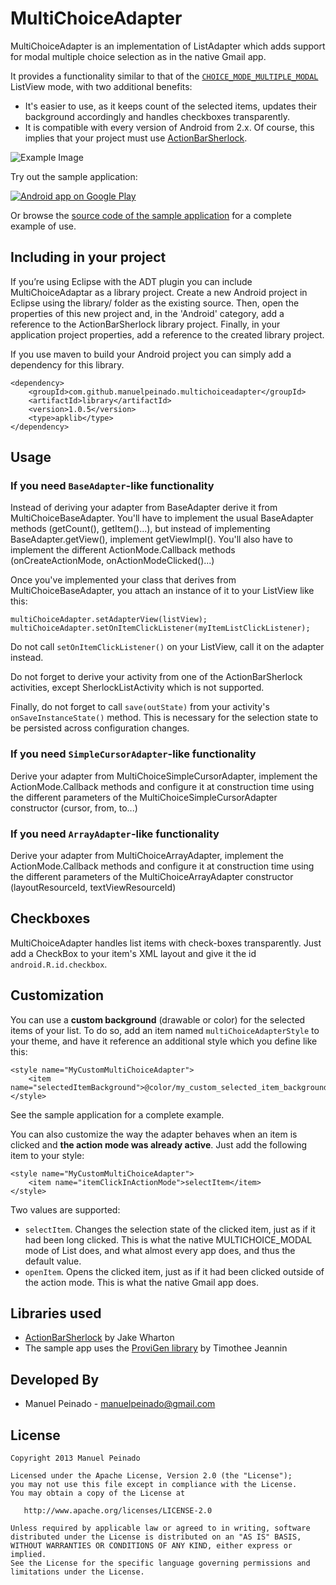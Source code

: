 MultiChoiceAdapter
==================

MultiChoiceAdapter is an implementation of ListAdapter which adds support for modal multiple choice selection as in the native Gmail app. 

It provides a functionality similar to that of the [`CHOICE_MODE_MULTIPLE_MODAL`][1] ListView mode, with two additional benefits:

* It's easier to use, as it keeps count of the selected items, updates their background accordingly and handles checkboxes transparently.
* It is compatible with every version of Android from 2.x. Of course, this implies that your project must use [ActionBarSherlock][2].



![Example Image][3]

Try out the sample application:

<a href="https://play.google.com/store/apps/details?id=com.manuelpeinado.multichoiceadapter.demo">
  <img alt="Android app on Google Play"
       src="https://developer.android.com/images/brand/en_app_rgb_wo_45.png" />
</a>

Or browse the [source code of the sample application][5] for a complete example of use.

Including in your project
-------------------------

If you’re using Eclipse with the ADT plugin you can include MultiChoiceAdaptar as a library project. Create a new Android project in Eclipse using the library/ folder as the existing source. Then, open the properties of this new project and, in the 'Android' category, add a reference to the ActionBarSherlock library project. Finally, in your application project properties, add a reference to the created library project.

If you use maven to build your Android project you can simply add a dependency for this library.

    <dependency>
        <groupId>com.github.manuelpeinado.multichoiceadapter</groupId>
        <artifactId>library</artifactId>
        <version>1.0.5</version>
        <type>apklib</type>
    </dependency>

Usage
---------

### If you need <code>BaseAdapter</code>-like functionality

Instead of deriving your adapter from BaseAdapter derive it from MultiChoiceBaseAdapter. You'll have to implement the usual BaseAdapter methods (getCount(), getItem()...), but instead of implementing BaseAdapter.getView(), implement getViewImpl(). You'll also have to implement the different ActionMode.Callback methods (onCreateActionMode, onActionModeClicked()...)

Once you've implemented your class that derives from MultiChoiceBaseAdapter, you attach an instance of it to your ListView like this:

	multiChoiceAdapter.setAdapterView(listView);
	multiChoiceAdapter.setOnItemClickListener(myItemListClickListener);

Do not call <code>setOnItemClickListener()</code> on your ListView, call it on the adapter instead.

Do not forget to derive your activity from one of the ActionBarSherlock activities, except SherlockListActivity which is not supported.

Finally, do not forget to call <code>save(outState)</code> from your activity's <code>onSaveInstanceState()</code> method. This is necessary for the selection state to be persisted across configuration changes.

### If you need <code>SimpleCursorAdapter</code>-like functionality

Derive your adapter from MultiChoiceSimpleCursorAdapter, implement the ActionMode.Callback methods and configure it at construction time using the different parameters of the MultiChoiceSimpleCursorAdapter constructor (cursor, from, to...)

### If you need <code>ArrayAdapter</code>-like functionality

Derive your adapter from MultiChoiceArrayAdapter, implement the ActionMode.Callback methods and configure it at construction time using the different parameters of the MultiChoiceArrayAdapter constructor (layoutResourceId, textViewResourceId)

Checkboxes
------------------

MultiChoiceAdapter handles list items with check-boxes transparently. Just add a CheckBox to your item's XML layout and give it the id <code>android.R.id.checkbox</code>.

Customization
---------------------

You can use a **custom background** (drawable or color) for the selected items of your list. To do so, add an item named <code>multiChoiceAdapterStyle</code> to your theme, and have it reference an additional style which you define like this:

    <style name="MyCustomMultiChoiceAdapter">
        <item name="selectedItemBackground">@color/my_custom_selected_item_background</item>
    </style>

See the sample application for a complete example.

You can also customize the way the adapter behaves when an item is clicked and **the action mode was already active**. Just add the following item to your style:

    <style name="MyCustomMultiChoiceAdapter">
        <item name="itemClickInActionMode">selectItem</item>
    </style>
    
Two values are supported:

* <code>selectItem</code>. Changes the selection state of the clicked item, just as if it had been long clicked. This is what the native MULTICHOICE_MODAL mode of List does, and what almost every app does, and thus the default value.
 * <code>openItem</code>. Opens the clicked item, just as if it had been clicked outside of the action mode. This is what the native Gmail app does.


Libraries used
--------------------

* [ActionBarSherlock][2] by Jake Wharton
* The sample app uses the [ProviGen library][6] by Timothee Jeannin

Developed By
--------------------

* Manuel Peinado - <manuelpeinado@gmail.com>


License
-----------

    Copyright 2013 Manuel Peinado

    Licensed under the Apache License, Version 2.0 (the "License");
    you may not use this file except in compliance with the License.
    You may obtain a copy of the License at

       http://www.apache.org/licenses/LICENSE-2.0

    Unless required by applicable law or agreed to in writing, software
    distributed under the License is distributed on an "AS IS" BASIS,
    WITHOUT WARRANTIES OR CONDITIONS OF ANY KIND, either express or implied.
    See the License for the specific language governing permissions and
    limitations under the License.





 [1]: http://developer.android.com/reference/android/widget/AbsListView.MultiChoiceModeListener.html
 [2]: http://actionbarsherlock.com
 [3]: https://raw.github.com/ManuelPeinado/MultiChoiceAdapter/master/art/readme_pic.png
 [4]: https://play.google.com/store/apps/details?id=com.manuelpeinado.multichoiceadapter.demo
 [5]: https://github.com/ManuelPeinado/MultiChoiceAdapter/tree/master/sample
 [6]: https://github.com/TimotheeJeannin/ProviGen